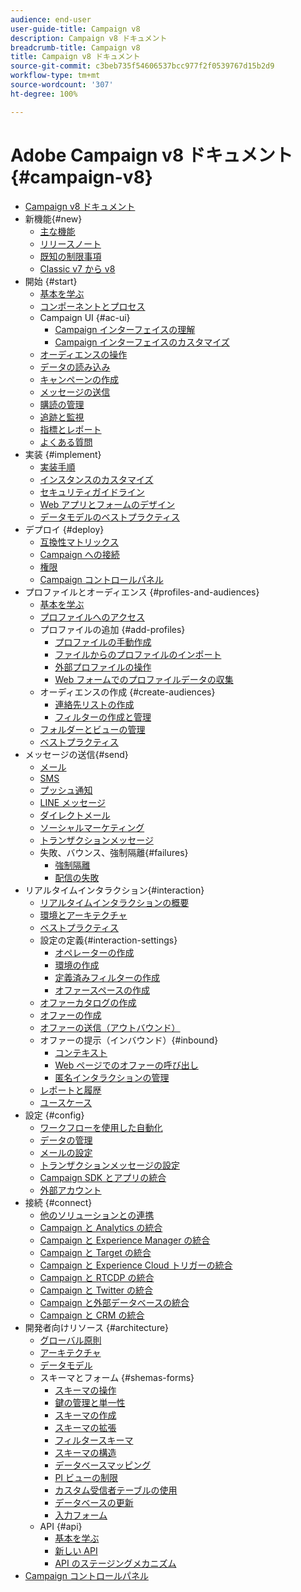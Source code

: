 ```yaml
---
audience: end-user
user-guide-title: Campaign v8
description: Campaign v8 ドキュメント
breadcrumb-title: Campaign v8
title: Campaign v8 ドキュメント
source-git-commit: c3beb735f54606537bcc977f2f0539767d15b2d9
workflow-type: tm+mt
source-wordcount: '307'
ht-degree: 100%

---
```



# Adobe Campaign v8 ドキュメント {#campaign-v8}

+ [Campaign v8 ドキュメント](campaign-home.md)
+ 新機能{#new}
   + [主な機能](start/whats-new.md)
   + [リリースノート](start/release-notes.md)
   + [既知の制限事項](start/known-limitations.md)
   + [Classic v7 から v8](start/capability-matrix.md)
+ 開始 {#start}
   + [基本を学ぶ](start/get-started.md)
   + [コンポーネントとプロセス](start/ac-components.md)
   + Campaign UI {#ac-ui}
      + [Campaign インターフェイスの理解](start/campaign-ui.md)
      + [Campaign インターフェイスのカスタマイズ](start/customize-ui.md)
   + [オーディエンスの操作](start/audiences.md)
   + [データの読み込み](start/import.md)
   + [キャンペーンの作成](start/campaigns.md)
   + [メッセージの送信](start/create-message.md)
   + [購読の管理](start/subscriptions.md)
   + [追跡と監視](start/tracking.md)
   + [指標とレポート](start/reporting.md)
   + [よくある質問](start/campaign-faq.md)
+ 実装 {#implement}
   + [実装手順](start/implement.md)
   + [インスタンスのカスタマイズ](dev/customize.md)
   + [セキュリティガイドライン](config/security.md)
   + [Web アプリとフォームのデザイン](dev/webapps.md)
   + [データモデルのベストプラクティス](dev/datamodel-best-practices.md)
+ デプロイ {#deploy}
   + [互換性マトリックス](start/compatibility-matrix.md)
   + [Campaign への接続](start/connect.md)
   + [権限](start/permissions.md)
   + [Campaign コントロールパネル](config/self-service.md)
+ プロファイルとオーディエンス {#profiles-and-audiences}
   + [基本を学ぶ](audiences/gs-audiences.md)
   + [プロファイルへのアクセス](audiences/view-profiles.md)
   + プロファイルの追加 {#add-profiles}
      + [プロファイルの手動作成](audiences/create-profiles.md)
      + [ファイルからのプロファイルのインポート](audiences/import-profiles.md)
      + [外部プロファイルの操作](audiences/external-profiles.md)
      + [Web フォームでのプロファイルデータの収集](audiences/collect-profiles.md)
   + オーディエンスの作成 {#create-audiences}
      + [連絡先リストの作成](audiences/create-audiences.md)
      + [フィルターの作成と管理](audiences/create-filters.md)
   + [フォルダーとビューの管理](audiences/folders-and-views.md)
   + [ベストプラクティス](audiences/audiences-best-practices.md)
+ メッセージの送信{#send}
   + [メール](send/email.md)
   + [SMS](send/sms.md)
   + [プッシュ通知](send/push.md)
   + [LINE メッセージ](send/line.md)
   + [ダイレクトメール](send/direct-mail.md)
   + [ソーシャルマーケティング](send/twitter.md)
   + [トランザクションメッセージ](send/transactional.md)
   + 失敗、バウンス、強制隔離{#failures}
      + [強制隔離](send/quarantines.md)
      + [配信の失敗](send/delivery-failures.md)
+ リアルタイムインタラクション{#interaction}
   + [リアルタイムインタラクションの概要](interaction/interaction.md)
   + [環境とアーキテクチャ](interaction/interaction-architecture.md)
   + [ベストプラクティス](interaction/interaction-best-practices.md)
   + 設定の定義{#interaction-settings}
      + [オペレーターの作成](interaction/interaction-operators.md)
      + [環境の作成](interaction/interaction-env.md)
      + [定義済みフィルターの作成](interaction/interaction-predefined-filters.md)
      + [オファースペースの作成](interaction/interaction-offer-spaces.md)
   + [オファーカタログの作成](interaction/interaction-offer-catalog.md)
   + [オファーの作成](interaction/interaction-offer.md)
   + [オファーの送信（アウトバウンド）](interaction/interaction-send-offers.md)
   + オファーの提示（インバウンド）{#inbound}
      + [コンテキスト](interaction/interaction-present-offers.md)
      + [Web ページでのオファーの呼び出し](interaction/interaction-integration.md)
      + [匿名インタラクションの管理](interaction/anonymous-interactions.md)
   + [レポートと履歴](interaction/interaction-tracking.md)
   + [ユースケース](interaction/interaction-use-cases.md)
+ 設定 {#config}
   + [ワークフローを使用した自動化](config/workflows.md)
   + [データの管理](config/replication.md)
   + [メールの設定](config/email-settings.md)
   + [トランザクションメッセージの設定](config/transactional-msg-settings.md)
   + [Campaign SDK とアプリの統合](config/push-config.md)
   + [外部アカウント](config/external-accounts.md)
+ 接続 {#connect}
   + [他のソリューションとの連携](connect/integration.md)
   + [Campaign と Analytics の統合](connect/ac-aa.md)
   + [Campaign と Experience Manager の統合](connect/ac-aem.md)
   + [Campaign と Target の統合](connect/ac-at.md)
   + [Campaign と Experience Cloud トリガーの統合](connect/ac-triggers.md)
   + [Campaign と RTCDP の統合](connect/ac-rtcdp.md)
   + [Campaign と Twitter の統合](connect/ac-tw.md)
   + [Campaign と外部データベースの統合](connect/fda.md)
   + [Campaign と CRM の統合](connect/crm.md)
+ 開発者向けリソース {#architecture}
   + [グローバル原則](dev/general-architecture.md)
   + [アーキテクチャ](dev/architecture.md)
   + [データモデル](dev/datamodel.md)
   + スキーマとフォーム {#shemas-forms}
      + [スキーマの操作](dev/schemas.md)
      + [鍵の管理と単一性](dev/keys.md)
      + [スキーマの作成](dev/create-schema.md)
      + [スキーマの拡張](dev/extend-schema.md)
      + [フィルタースキーマ](dev/filter-schema.md)
      + [スキーマの構造](dev/schema-structure.md)
      + [データベースマッピング](dev/database-mapping.md)
      + [PI ビューの制限](dev/restrict-pi-view.md)
      + [カスタム受信者テーブルの使用](dev/custom-recipient.md)
      + [データベースの更新](dev/update-database-structure.md)
      + [入力フォーム](dev/forms.md)
   + API {#api}
      + [基本を学ぶ](dev/api.md)
      + [新しい API](dev/new-apis.md)
      + [API のステージングメカニズム](dev/staging.md)
+ [Campaign コントロールパネル](https://experienceleague.adobe.com/docs/control-panel/using/control-panel-home.html?lang=ja)

